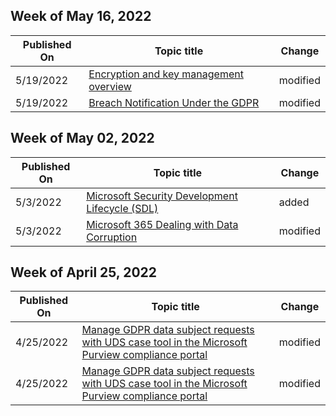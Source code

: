 <!-- This file is generated automatically each week. Changes made to this file will be overwritten.-->



## Week of May 16, 2022


| Published On |Topic title | Change |
|------|------------|--------|
| 5/19/2022 | [Encryption and key management overview](/compliance/assurance/assurance-encryption) | modified |
| 5/19/2022 | [Breach Notification Under the GDPR](/compliance/regulatory/gdpr-breach-office365) | modified |


## Week of May 02, 2022


| Published On |Topic title | Change |
|------|------------|--------|
| 5/3/2022 | [Microsoft Security Development Lifecycle (SDL)](/compliance/assurance/assurance-microsoft-security-development-lifecycle) | added |
| 5/3/2022 | [Microsoft 365 Dealing with Data Corruption](/compliance/assurance/assurance-dealing-with-data-corruption) | modified |


## Week of April 25, 2022


| Published On |Topic title | Change |
|------|------------|--------|
| 4/25/2022 | [Manage GDPR data subject requests with UDS case tool in the Microsoft Purview compliance portal](/compliance/regulatory/gdpr-manage-gdpr-data-subject-requests-with-the-dsr-case-tool) | modified |
| 4/25/2022 | [Manage GDPR data subject requests with UDS case tool in the Microsoft Purview compliance portal](/compliance/regulatory/gdpr-manage-gdpr-data-subject-requests-with-the-dsr-case-tool) | modified |
